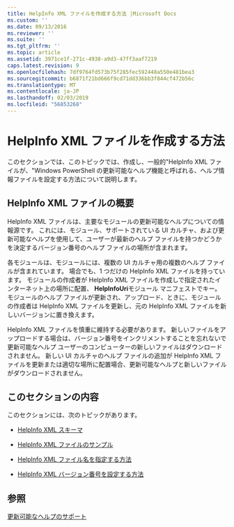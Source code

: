 ```yaml
---
title: HelpInfo XML ファイルを作成する方法 |Microsoft Docs
ms.custom: ''
ms.date: 09/13/2016
ms.reviewer: ''
ms.suite: ''
ms.tgt_pltfrm: ''
ms.topic: article
ms.assetid: 3971ce1f-271c-4938-a9d3-47ff3aaf7219
caps.latest.revision: 9
ms.openlocfilehash: 7df9764fd573b75f285fec592448a550e481bea3
ms.sourcegitcommit: b6871f21bd666f9cd71dd336bb3f844cf472b56c
ms.translationtype: MT
ms.contentlocale: ja-JP
ms.lasthandoff: 02/03/2019
ms.locfileid: "56853268"
---
```

# <a name="how-to-create-a-helpinfo-xml-file"></a>HelpInfo XML ファイルを作成する方法

このセクションでは、このトピックでは、作成し、一般的"HelpInfo XML ファイルが、"Windows PowerShell の更新可能なヘルプ機能と呼ばれる、ヘルプ情報ファイルを設定する方法について説明します。

## <a name="helpinfo-xml-file-overview"></a>HelpInfo XML ファイルの概要

HelpInfo XML ファイルは、主要なモジュールの更新可能なヘルプについての情報源です。 これには、モジュール、サポートされている UI カルチャ、および更新可能なヘルプを使用して、ユーザーが最新のヘルプ ファイルを持つかどうかを決定するバージョン番号のヘルプ ファイルの場所が含まれます。

各モジュールは、モジュールには、複数の UI カルチャ用の複数のヘルプ ファイルが含まれています。 場合でも、1 つだけの HelpInfo XML ファイルを持っています。 モジュールの作成者が HelpInfo XML ファイルを作成しで指定されたインターネット上の場所に配置、 **HelpInfoUri**モジュール マニフェストでキー。 モジュールのヘルプ ファイルが更新され、アップロード、ときに、モジュールの作成者は HelpInfo XML ファイルを更新し、元の HelpInfo XML ファイルを新しいバージョンに置き換えます。

HelpInfo XML ファイルを慎重に維持する必要があります。 新しいファイルをアップロードする場合は、バージョン番号をインクリメントすることを忘れないで更新可能なヘルプ ユーザーのコンピューターの新しいファイルはダウンロードされません。 新しい UI カルチャのヘルプ ファイルの追加が HelpInfo XML ファイルを更新または適切な場所に配置場合、更新可能なヘルプと新しいファイルがダウンロードされません。

## <a name="in-this-section"></a>このセクションの内容

このセクションには、次のトピックがあります。

- [HelpInfo XML スキーマ](./helpinfo-xml-schema.md)

- [HelpInfo XML ファイルのサンプル](./helpinfo-xml-sample-file.md)

- [HelpInfo XML ファイル名を指定する方法](./how-to-name-a-helpinfo-xml-file.md)

- [HelpInfo XML バージョン番号を設定する方法](./how-to-set-helpinfo-xml-version-numbers.md)

## <a name="see-also"></a>参照

[更新可能なヘルプのサポート](./supporting-updatable-help.md)